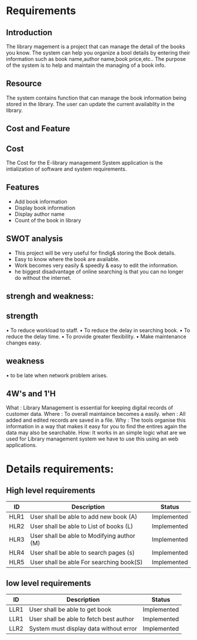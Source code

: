 # Requirements
## Introduction
The library magement is a project that can manage the detail of the books you know. The system can help you organize a bool details by entering their information such as book name,author name,book price,etc.. The purpose of the system is to help and maintain the managing of a book info.

## Resource
The system contains function that can manage the book information being stored in the library. The user can update the current availablity in the library.

## Cost and Feature
## Cost
The Cost for the E-library management System application is the intialization of software and system requirements.
## Features

- Add book information
- Display book information
- Display author name
- Count of the book in library







## SWOT analysis



- This project will be very useful for findig& storing the Book details.
- Easy to know where the book are available.
- Work becomes very easily & speedly & easy to edit the information.
- he biggest disadvantage of online searching is that you can no longer do without the internet.
## strengh and weakness:
 ## strength
 • To reduce workload to staff.
• To reduce the delay in searching book.
• To reduce the delay time.
• To provide greater flexibility.
• Make maintenance changes easy.

## weakness 
• to be late when network problem arises.

## 4W's and 1'H
   What : Library Management is essential for keeping digital records of customer data.
   Where : To overall maintaince becomes a easily.
   when : All added and edited records are saved in a file.
   Why : The tools organise this information in a way that makes it easy for you to find the entires again the data may also be searchable.
   How: It works in an simple logic what are we used for Library management system we have to use this using an web applications.





# Details requirements:
## High level requirements 
| ID | Description | Status |
|------| ------| ------|
| HLR1 | User shall be able to add new book (A) | Implemented
|HLR2  | User shall be able to List of books (L) | Implemented
|HLR3  | User shall be able to Modifying author (M) |	Implemented
|HLR4  | User shall be able to search pages (s) |	Implemented
|HLR5  | User shall be able For searching book(S) |	Implemented







## low level requirements
| ID | Description | Status |
|-------|------|------|
| LLR1 | User shall be able to get book | Implemented 
| LLR1 | User shall be able to fetch best author | Implemented 
| LLR2 |System must display data without error | Implemented


















  
  
 
  
   
